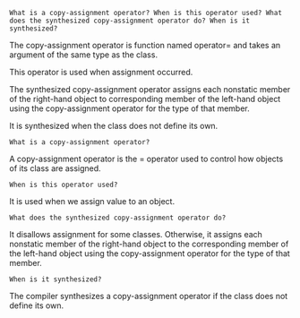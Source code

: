 

    What is a copy-assignment operator? When is this operator used? What does the synthesized copy-assignment operator do? When is it synthesized?

The copy-assignment operator is function named operator= and takes an argument of the same type as the class.

This operator is used when assignment occurred.

The synthesized copy-assignment operator assigns each nonstatic member of the right-hand object to corresponding member of the left-hand object using the copy-assignment operator for the type of that member.

It is synthesized when the class does not define its own.




    What is a copy-assignment operator?

A copy-assignment operator is the = operator used to control how objects of its class are assigned.

    When is this operator used?

It is used when we assign value to an object.

    What does the synthesized copy-assignment operator do?

It disallows assignment for some classes. Otherwise, it assigns each nonstatic member of the right-hand object to the corresponding member of the left-hand object using the copy-assignment operator for the type of that member.

    When is it synthesized?

The compiler synthesizes a copy-assignment operator if the class does not define its own.
